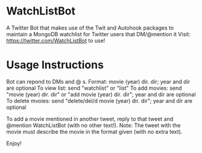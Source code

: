 # WatchListBot
A Twitter Bot that makes use of the Twit and Autohook packages to maintain a MongoDB watchlist for Twitter users that DM/@mention it
Visit: https://twitter.com/WatchListBot to use!

# Usage Instructions
Bot can repond to DMs and @ s.
Format: movie (year) dir. dir; year and dir are optional
To view list: send "watchlist" or "list"
To add movies: send "movie (year) dir. dir" or "add movie (year) dir. dir"; year and dir are optional
To delete mvoies: send "delete/del/d movie (year) dir. dir"; year and dir are optional

To add a movie mentioned in another tweet, reply to that tweet and @mention WatchListBot (with no other text!). Note: The tweet with the movie must describe the movie in the format given (with no extra text).

Enjoy!
